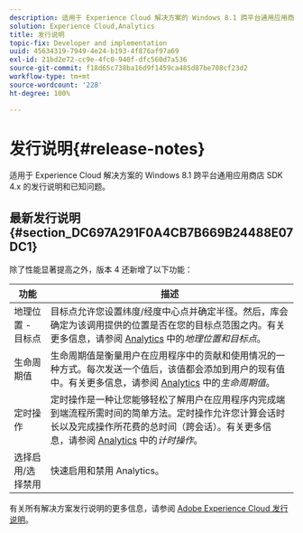```yaml
---
description: 适用于 Experience Cloud 解决方案的 Windows 8.1 跨平台通用应用商店 SDK 4.x 的发行说明和已知问题。
solution: Experience Cloud,Analytics
title: 发行说明
topic-fix: Developer and implementation
uuid: 45634319-7949-4e24-b193-4f876af97a69
exl-id: 21bd2e72-cc9e-4fc0-940f-dfc560d7a536
source-git-commit: f18d65c738ba16d9f1459ca485d87be708cf23d2
workflow-type: tm+mt
source-wordcount: '228'
ht-degree: 100%

---
```


# 发行说明{#release-notes}

适用于 Experience Cloud 解决方案的 Windows 8.1 跨平台通用应用商店 SDK 4.x 的发行说明和已知问题。

## 最新发行说明 {#section_DC697A291F0A4CB7B669B24488E07DC1}

除了性能显著提高之外，版本 4 还新增了以下功能：

| 功能 | 描述 |
|--- |--- |
| 地理位置 - 目标点 | 目标点允许您设置纬度/经度中心点并确定半径。然后，库会确定为该调用提供的位置是否在您的目标点范围之内。有关更多信息，请参阅 [Analytics](/help/windows-appstore/analytics/analytics.md) 中的&#x200B;*地理位置和目标点*。 |
| 生命周期值 | 生命周期值是衡量用户在应用程序中的贡献和使用情况的一种方式。每次发送一个值后，该值都会添加到用户的现有值中。有关更多信息，请参阅 [Analytics](/help/windows-appstore/analytics/analytics.md) 中的&#x200B;*生命周期值*。 |
| 定时操作 | 定时操作是一种让您能够轻松了解用户在应用程序内完成端到端流程所需时间的简单方法。定时操作允许您计算会话时长以及完成操作所花费的总时间（跨会话）。有关更多信息，请参阅 [Analytics](/help/windows-appstore/analytics/analytics.md) 中的&#x200B;*计时操作*。 |
| 选择启用/选择禁用 | 快速启用和禁用 Analytics。 |

有关所有解决方案发行说明的更多信息，请参阅 [Adobe Experience Cloud 发行说明](https://experienceleague.adobe.com/docs/release-notes/experience-cloud/current.html?lang=zh-Hans)。
